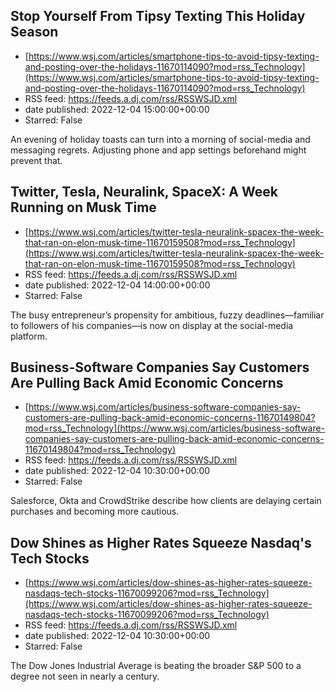 ## Stop Yourself From Tipsy Texting This Holiday Season
 - [https://www.wsj.com/articles/smartphone-tips-to-avoid-tipsy-texting-and-posting-over-the-holidays-11670114090?mod=rss_Technology](https://www.wsj.com/articles/smartphone-tips-to-avoid-tipsy-texting-and-posting-over-the-holidays-11670114090?mod=rss_Technology)
 - RSS feed: https://feeds.a.dj.com/rss/RSSWSJD.xml
 - date published: 2022-12-04 15:00:00+00:00
 - Starred: False

An evening of holiday toasts can turn into a morning of social-media and messaging regrets. Adjusting phone and app settings beforehand might prevent that.

## Twitter, Tesla, Neuralink, SpaceX: A Week Running on Musk Time
 - [https://www.wsj.com/articles/twitter-tesla-neuralink-spacex-the-week-that-ran-on-elon-musk-time-11670159508?mod=rss_Technology](https://www.wsj.com/articles/twitter-tesla-neuralink-spacex-the-week-that-ran-on-elon-musk-time-11670159508?mod=rss_Technology)
 - RSS feed: https://feeds.a.dj.com/rss/RSSWSJD.xml
 - date published: 2022-12-04 14:00:00+00:00
 - Starred: False

The busy entrepreneur’s propensity for ambitious, fuzzy deadlines—familiar to followers of his companies—is now on display at the social-media platform.

## Business-Software Companies Say Customers Are Pulling Back Amid Economic Concerns
 - [https://www.wsj.com/articles/business-software-companies-say-customers-are-pulling-back-amid-economic-concerns-11670149804?mod=rss_Technology](https://www.wsj.com/articles/business-software-companies-say-customers-are-pulling-back-amid-economic-concerns-11670149804?mod=rss_Technology)
 - RSS feed: https://feeds.a.dj.com/rss/RSSWSJD.xml
 - date published: 2022-12-04 10:30:00+00:00
 - Starred: False

Salesforce, Okta and CrowdStrike describe how clients are delaying certain purchases and becoming more cautious.

## Dow Shines as Higher Rates Squeeze Nasdaq's Tech Stocks
 - [https://www.wsj.com/articles/dow-shines-as-higher-rates-squeeze-nasdaqs-tech-stocks-11670099206?mod=rss_Technology](https://www.wsj.com/articles/dow-shines-as-higher-rates-squeeze-nasdaqs-tech-stocks-11670099206?mod=rss_Technology)
 - RSS feed: https://feeds.a.dj.com/rss/RSSWSJD.xml
 - date published: 2022-12-04 10:30:00+00:00
 - Starred: False

The Dow Jones Industrial Average is beating the broader S&amp;P 500 to a degree not seen in nearly a century.
